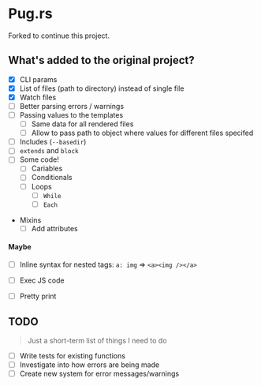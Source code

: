 # Pug.rs
Forked to continue this project.

## What's added to the original project? 
- [X] CLI params
- [X] List of files (path to directory) instead of single file
- [X] Watch files
- [ ] Better parsing errors / warnings
- [ ] Passing values to the templates
  - [ ] Same data for all rendered files
  - [ ] Allow to pass path to object where values for different files specifed
- [ ] Includes (`--basedir`)
- [ ] `extends` and `block`
- [ ] Some code!
  - [ ] Cariables
  - [ ] Conditionals
  - [ ] Loops
    - [ ] `While`
    - [ ] `Each`
- Mixins
  - [ ] Add attributes

#### Maybe
- [ ] Inline syntax for nested tags: `a: img` => `<a><img /></a>`
- [ ] Exec JS code

- [ ] Pretty print

## TODO
> Just a short-term list of things I need to do
- [ ] Write tests for existing functions
- [ ] Investigate into how errors are being made
- [ ] Create new system for error messages/warnings
